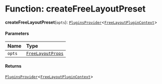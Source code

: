 # Function: createFreeLayoutPreset

**createFreeLayoutPreset**(`opts`): [`PluginsProvider`](/auto-docs/free-layout-editor/interfaces/PluginsProvider.md)<[`FreeLayoutPluginContext`](/auto-docs/free-layout-editor/variables/FreeLayoutPluginContext-1.md)>

#### Parameters

| Name | Type |
| :------ | :------ |
| `opts` | [`FreeLayoutProps`](/auto-docs/free-layout-editor/interfaces/FreeLayoutProps-1.md) |

#### Returns

[`PluginsProvider`](/auto-docs/free-layout-editor/interfaces/PluginsProvider.md)<[`FreeLayoutPluginContext`](/auto-docs/free-layout-editor/variables/FreeLayoutPluginContext-1.md)>
